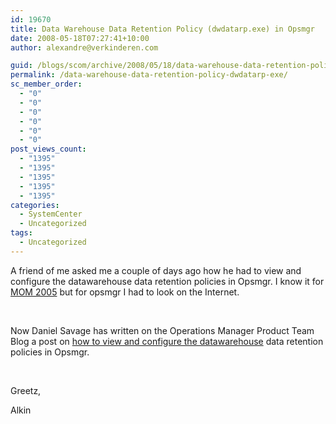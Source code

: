 ```yaml
---
id: 19670
title: Data Warehouse Data Retention Policy (dwdatarp.exe) in Opsmgr
date: 2008-05-18T07:27:41+10:00
author: alexandre@verkinderen.com

guid: /blogs/scom/archive/2008/05/18/data-warehouse-data-retention-policy-dwdatarp-exe.aspx
permalink: /data-warehouse-data-retention-policy-dwdatarp-exe/
sc_member_order:
  - "0"
  - "0"
  - "0"
  - "0"
  - "0"
  - "0"
post_views_count:
  - "1395"
  - "1395"
  - "1395"
  - "1395"
  - "1395"
categories:
  - SystemCenter
  - Uncategorized
tags:
  - Uncategorized
---
```

A friend of me asked me a couple of days ago how he had to view and configure the datawarehouse data retention policies in Opsmgr. I know it for <a href="http://ops-mgr.spaces.live.com/Blog/cns!3D3B8489FCAA9B51!147.entry" target="_blank">MOM 2005</a> but for opsmgr I had to look on the Internet.

&nbsp;

Now Daniel Savage has written on the Operations Manager Product Team Blog a post on <a href="http://blogs.technet.com/momteam/archive/2008/05/14/data-warehouse-data-retention-policy-dwdatarp-exe.aspx" target="_blank">how to view and configure the datawarehouse</a> data retention policies in Opsmgr.

&nbsp;

Greetz,

Alkin
